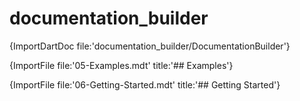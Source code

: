 # documentation_builder

{ImportDartDoc file:'documentation_builder/DocumentationBuilder'}

{ImportFile file:'05-Examples.mdt' title:'## Examples'}

{ImportFile file:'06-Getting-Started.mdt' title:'## Getting Started'}